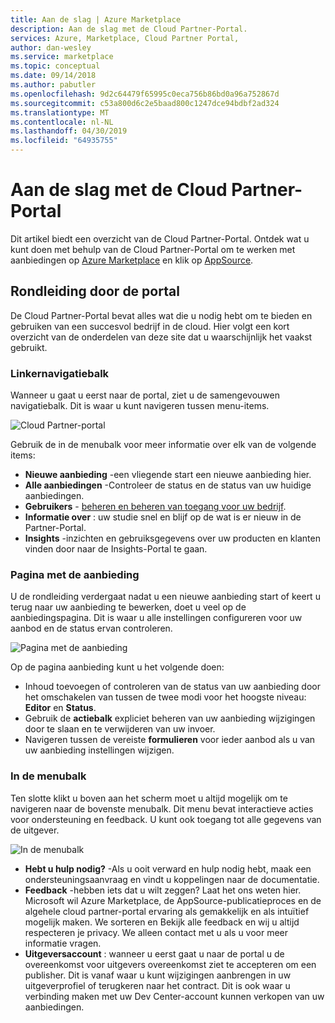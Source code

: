 ```yaml
---
title: Aan de slag | Azure Marketplace
description: Aan de slag met de Cloud Partner-Portal.
services: Azure, Marketplace, Cloud Partner Portal,
author: dan-wesley
ms.service: marketplace
ms.topic: conceptual
ms.date: 09/14/2018
ms.author: pabutler
ms.openlocfilehash: 9d2c64479f65995c0eca756b86bd0a96a752867d
ms.sourcegitcommit: c53a800d6c2e5baad800c1247dce94bdbf2ad324
ms.translationtype: MT
ms.contentlocale: nl-NL
ms.lasthandoff: 04/30/2019
ms.locfileid: "64935755"
---
```

# <a name="getting-started-with-the-cloud-partner-portal"></a>Aan de slag met de Cloud Partner-Portal

Dit artikel biedt een overzicht van de Cloud Partner-Portal. Ontdek wat u kunt doen met behulp van de Cloud Partner-Portal om te werken met aanbiedingen op [Azure Marketplace](https://azuremarketplace.microsoft.com/) en klik op [AppSource](https://appsource.microsoft.com/).

<a name="portal-tour"></a>Rondleiding door de portal
-----------

De Cloud Partner-Portal bevat alles wat die u nodig hebt om te bieden en gebruiken van een succesvol bedrijf in de cloud. Hier volgt een kort overzicht van de onderdelen van deze site dat u waarschijnlijk het vaakst gebruikt.

### <a name="left-navigation-bar"></a>Linkernavigatiebalk

Wanneer u gaat u eerst naar de portal, ziet u de samengevouwen navigatiebalk. Dit is waar u kunt navigeren tussen menu-items.

![Cloud Partner-portal](./media/cloud-partner-portal-getting-started-with-the-cloud-partner-portal/cloud-partner-portal-page.png)

Gebruik de in de menubalk voor meer informatie over elk van de volgende items:

- **Nieuwe aanbieding** -een vliegende start een nieuwe aanbieding hier.
- **Alle aanbiedingen** -Controleer de status en de status van uw huidige aanbiedingen.
- **Gebruikers** - [beheren en beheren van toegang voor uw bedrijf](./cloud-partner-portal-manage-users.md).
- **Informatie over** : uw studie snel en blijf op de wat is er nieuw in de Partner-Portal.
- **Insights** -inzichten en gebruiksgegevens over uw producten en klanten vinden door naar de Insights-Portal te gaan.

### <a name="offer-page"></a>Pagina met de aanbieding

U de rondleiding verdergaat nadat u een nieuwe aanbieding start of keert u terug naar uw aanbieding te bewerken, doet u veel op de aanbiedingspagina. Dit is waar u alle instellingen configureren voor uw aanbod en de status ervan controleren.

![Pagina met de aanbieding](./media/cloud-partner-portal-getting-started-with-the-cloud-partner-portal/offer-page.png)

Op de pagina aanbieding kunt u het volgende doen:
- Inhoud toevoegen of controleren van de status van uw aanbieding door het omschakelen van tussen de twee modi voor het hoogste niveau: **Editor** en **Status**.
- Gebruik de **actiebalk** expliciet beheren van uw aanbieding wijzigingen door te slaan en te verwijderen van uw invoer.
- Navigeren tussen de vereiste **formulieren** voor ieder aanbod als u van uw aanbieding instellingen wijzigen.

### <a name="menu-bar"></a>In de menubalk

Ten slotte klikt u boven aan het scherm moet u altijd mogelijk om te navigeren naar de bovenste menubalk. Dit menu bevat interactieve acties voor ondersteuning en feedback. U kunt ook toegang tot alle gegevens van de uitgever.

![In de menubalk](./media/cloud-partner-portal-getting-started-with-the-cloud-partner-portal/menu-bar.png)

-   **Hebt u hulp nodig?** -Als u ooit verward en hulp nodig hebt, maak een ondersteuningsaanvraag en vindt u koppelingen naar de documentatie.
-   **Feedback** -hebben iets dat u wilt zeggen? Laat het ons weten hier. Microsoft wil Azure Marketplace, de AppSource-publicatieproces en de algehele cloud partner-portal ervaring als gemakkelijk en als intuïtief mogelijk maken. We sorteren en Bekijk alle feedback en wij u altijd respecteren je privacy. We alleen contact met u als u voor meer informatie vragen.
- **Uitgeversaccount** : wanneer u eerst gaat u naar de portal u de overeenkomst voor uitgevers overeenkomst ziet te accepteren om een publisher. Dit is vanaf waar u kunt wijzigingen aanbrengen in uw uitgeverprofiel of terugkeren naar het contract. Dit is ook waar u verbinding maken met uw Dev Center-account kunnen verkopen van uw aanbiedingen.

